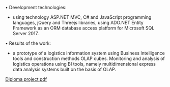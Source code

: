 •	Development technologies: 
  - using technology ASP.NET MVC, C# and JavaScript programming languages, jQuery and Threejs libraries, using ADO.NET Entity Framework as an ORM database access platform for Microsoft SQL Server 2017.

•	Results of the work: 
  - a prototype of a logistics information system using Business Intelligence tools and construction methods OLAP cubes. Monitoring and analysis of logistics operations using BI tools, namely multidimensional express data analysis systems built on the basis of OLAP.

[Diploma project.pdf](https://github.com/indywka/olap_logistic/files/9130484/Diploma.project.pdf)

